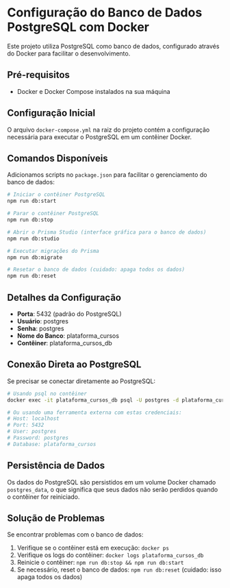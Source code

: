 # Configuração do Banco de Dados PostgreSQL com Docker

Este projeto utiliza PostgreSQL como banco de dados, configurado através do Docker para facilitar o desenvolvimento.

## Pré-requisitos

- Docker e Docker Compose instalados na sua máquina

## Configuração Inicial

O arquivo `docker-compose.yml` na raiz do projeto contém a configuração necessária para executar o PostgreSQL em um contêiner Docker.

## Comandos Disponíveis

Adicionamos scripts no `package.json` para facilitar o gerenciamento do banco de dados:

```bash
# Iniciar o contêiner PostgreSQL
npm run db:start

# Parar o contêiner PostgreSQL
npm run db:stop

# Abrir o Prisma Studio (interface gráfica para o banco de dados)
npm run db:studio

# Executar migrações do Prisma
npm run db:migrate

# Resetar o banco de dados (cuidado: apaga todos os dados)
npm run db:reset
```

## Detalhes da Configuração

- **Porta**: 5432 (padrão do PostgreSQL)
- **Usuário**: postgres
- **Senha**: postgres
- **Nome do Banco**: plataforma_cursos
- **Contêiner**: plataforma_cursos_db

## Conexão Direta ao PostgreSQL

Se precisar se conectar diretamente ao PostgreSQL:

```bash
# Usando psql no contêiner
docker exec -it plataforma_cursos_db psql -U postgres -d plataforma_cursos

# Ou usando uma ferramenta externa com estas credenciais:
# Host: localhost
# Port: 5432
# User: postgres
# Password: postgres
# Database: plataforma_cursos
```

## Persistência de Dados

Os dados do PostgreSQL são persistidos em um volume Docker chamado `postgres_data`, o que significa que seus dados não serão perdidos quando o contêiner for reiniciado.

## Solução de Problemas

Se encontrar problemas com o banco de dados:

1. Verifique se o contêiner está em execução: `docker ps`
2. Verifique os logs do contêiner: `docker logs plataforma_cursos_db`
3. Reinicie o contêiner: `npm run db:stop && npm run db:start`
4. Se necessário, reset o banco de dados: `npm run db:reset` (cuidado: isso apaga todos os dados) 
